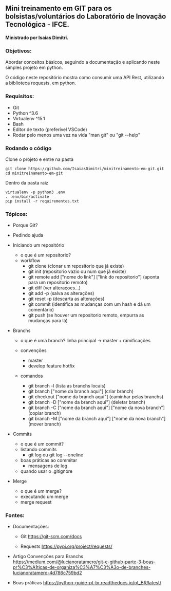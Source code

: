## Mini treinamento em GIT para os bolsistas/voluntários do Laboratório de Inovação Tecnológica - IFCE.
#### Ministrado por Isaias Dimitri.

### Objetivos:
Abordar conceitos básicos, seguindo a documentação e aplicando neste simples projeto em python.

O código neste repositório mostra como consumir uma API Rest, utilizando a biblioteca requests, em python.


### Requisitos:
- Git
- Python ^3.6
- Virtualenv ^15.1
- Bash
- Editor de texto (preferível VSCode)
- Rodar pelo menos uma vez na vida "man git" ou "git --help"

### Rodando o código
Clone o projeto e entre na pasta
```
git clone https://github.com/IsaiasDimitri/minitreinamento-em-git.git
cd minitreinamento-em-git
```
Dentro da pasta raiz
```
virtualenv -p python3 .env
. .env/bin/activate
pip install -r requirementes.txt
```
### Tópicos:
- Porque Git?

- Pedindo ajuda

- Iniciando um repositório
   - o que é um repositorio?
   - workflow
       - git clone   (clonar um repositorio que já existe)
       - git init    (repositorio vazio ou num que já existe)
       - git remote add ["nome do link"] ["link do repositorio"] (aponta para um repositorio remoto)
       - git diff    (ver alteraçoes...)
       - git add -p   (salva as alterações)
       - git reset -p    (descarta as alterações)
       - git commit (identifica as mudanças com um hash e dá um comentário)
       - git push    (se houver um repositorio remoto, empurra as mudanças para lá)

- Branchs
    - o que é uma branch?
        linha principal -> master + ramificações

    - convenções
        - master
        - develop
        feature
        hotfix
    
    - comandos
        - git branch -l (lista as branchs locais)
        - git branch ["nome da branch aqui"] (criar branch)
        - git checkout ["nome da branch aqui"] (caminhar pelas branchs)
        - git branch -D ["nome da branch aqui"] (deletar branch)
        - git branch -C ["nome da branch aqui"] ["nome da nova branch"] (copiar branch)
        - git branch -M ["nome da branch aqui"] ["nome da nova branch"] (mover branch)

- Commits
    - o que é um commit?
    - listando commits
        - git log ou git log --oneline
    - boas práticas ao commitar
        - mensagens de log
    - quando usar o .gitignore

- Merge
    - o que é um merge?
    - executando um merge 
    - merge request



### Fontes:
- Documentações: 
    - Git https://git-scm.com/docs

    - Requests https://pypi.org/project/requests/

- Artigo Convenções para Branchs https://medium.com/@lucianoratamero/git-e-github-parte-3-boas-pr%C3%A1ticas-de-organiza%C3%A7%C3%A3o-de-branches-lucianoratamero-4d786c759bd2

- Boas práticas https://python-guide-pt-br.readthedocs.io/pt_BR/latest/
